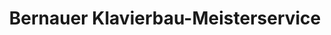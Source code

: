 ---
title: "Bernauer Klavierbau-Meisterservice"
url: /garmisch-partenkirchen/bernauer-klavierbau-meisterservice/
shop: Instrumente
---